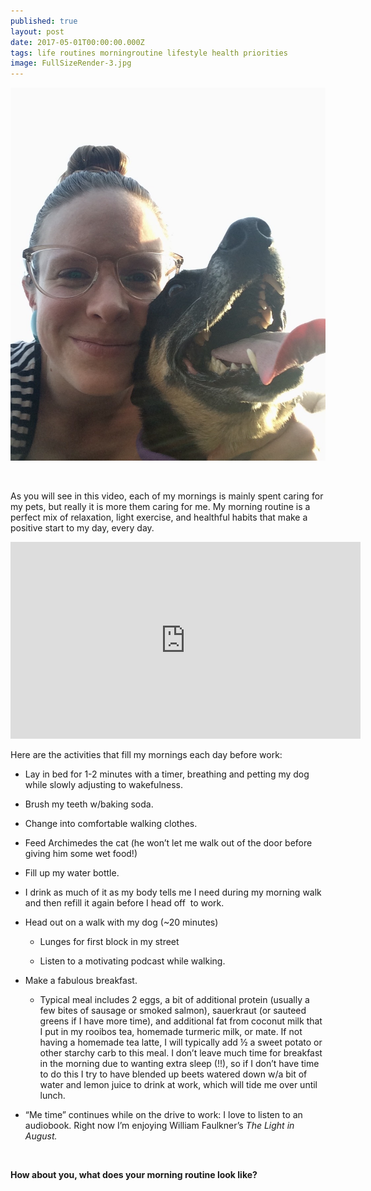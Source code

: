 ```yaml
---
published: true
layout: post
date: 2017-05-01T00:00:00.000Z
tags: life routines morningroutine lifestyle health priorities 
image: FullSizeRender-3.jpg
---
```



![FullSizeRender-3.jpg](/content/FullSizeRender-3.jpg)

<br>

As you will see in this video, each of my mornings is mainly spent caring for my pets, but really it is more them caring for me. My morning routine is a perfect mix of relaxation, light exercise, and healthful habits that make a positive start to my day, every day. 

<iframe width="560" height="315" src="https://www.youtube.com/embed/btzs63gDQ3Y" frameborder="0" allowfullscreen></iframe>

<br>

Here are the activities that fill my mornings each day before work:

* Lay in bed for 1-2 minutes with a timer, breathing and petting my dog while slowly adjusting to wakefulness. 

* Brush my teeth w/baking soda.

* Change into comfortable walking clothes. 

* Feed Archimedes the cat (he won’t let me walk out of the door before giving him some wet food!)

* Fill up my water bottle. 

 *  I drink as much of it as my body tells me I need during my morning walk and then refill it again before I head off  to work.

* Head out on a walk with my dog (~20 minutes)

  * Lunges for first block in my street 
  
  * Listen to a motivating podcast while walking. 
  
* Make a fabulous breakfast. 

  * Typical meal includes 2 eggs, a bit of additional protein (usually a few bites of sausage or smoked salmon), sauerkraut (or sauteed greens if I have more time), and additional fat from coconut milk that I put in my rooibos tea, homemade turmeric milk, or mate. If not having a homemade tea latte, I will typically add ½ a sweet potato or other starchy carb to this meal. I don’t leave much time for breakfast in the morning due to wanting extra sleep (!!), so if I don’t have time to do this I try to have blended up beets watered down w/a bit of water and lemon juice to drink at work, which will tide me over until lunch. 
  
  
* “Me time” continues while on the drive to work: I love to listen to an audiobook. Right now I’m enjoying William Faulkner’s *The Light in August.*

<br>

**How about you, what does your morning routine look like?**
  
  

